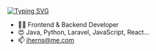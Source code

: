 [![Typing SVG](https://readme-typing-svg.demolab.com/?lines=Bienvenido+a+mi+perfil;Second+line+of+text)](https://git.io/typing-svg)

- 👨‍🎓 Frontend & Backend Developer
- 😍 Java, Python, Laravel, JavaScript, React...
- 📫 jherns@me.com


